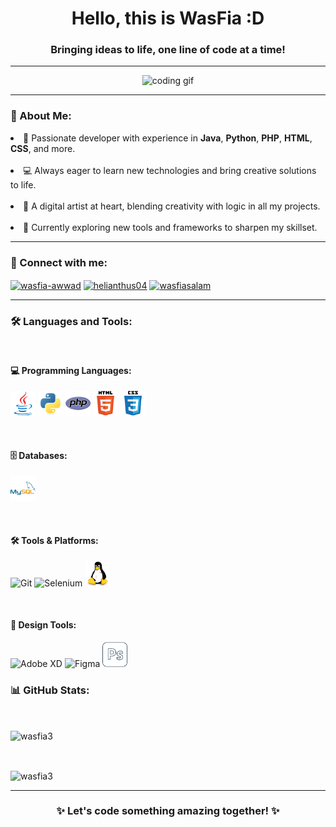 <h1 align="center">Hello, this is WasFia :D</h1>
<h3 align="center">Bringing ideas to life, one line of code at a time!</h3>
<hr>

<p align="center">
  <img src="https://media.giphy.com/media/L1R1tvI9svkIWwpVYr/giphy.gif" alt="coding gif" width="400"/>
</p>
<hr>

<h3 align="left">🚀 About Me:</h3>
<p align="left"> 
<li>🌟 Passionate developer with experience in <strong>Java</strong>, <strong>Python</strong>, <strong>PHP</strong>, <strong>HTML</strong>, <strong>CSS</strong>, and more. </li><br>
<li>💻 Always eager to learn new technologies and bring creative solutions to life.</li> <br>
<li>🎨 A digital artist at heart, blending creativity with logic in all my projects.</li> <br>
<li>🌱 Currently exploring new tools and frameworks to sharpen my skillset.</li> 
</p>
<hr>

<h3 align="left">🔗 Connect with me:</h3>
<p align="left">
<a href="https://linkedin.com/in/wasfia-awwad" target="blank"><img align="center" src="https://raw.githubusercontent.com/rahuldkjain/github-profile-readme-generator/master/src/images/icons/Social/linked-in-alt.svg" alt="wasfia-awwad" height="30" width="40" /></a>
<a href="https://instagram.com/helianthus04" target="blank"><img align="center" src="https://raw.githubusercontent.com/rahuldkjain/github-profile-readme-generator/master/src/images/icons/Social/instagram.svg" alt="helianthus04" height="30" width="40" /></a>
<a href="https://www.hackerrank.com/wasfiasalam" target="blank"><img align="center" src="https://raw.githubusercontent.com/rahuldkjain/github-profile-readme-generator/master/src/images/icons/Social/hackerrank.svg" alt="wasfiasalam" height="30" width="40" /></a>
</p>
<hr>

<h3 align="left">🛠️ Languages and Tools:</h3>
<br>

<h4>💻 Programming Languages:</h4>
<p align="left"> 
  <img src="https://raw.githubusercontent.com/devicons/devicon/master/icons/java/java-original.svg" alt="Java" width="40" height="40"/> 
  <img src="https://raw.githubusercontent.com/devicons/devicon/master/icons/python/python-original.svg" alt="Python" width="40" height="40"/> 
  <img src="https://raw.githubusercontent.com/devicons/devicon/master/icons/php/php-original.svg" alt="PHP" width="40" height="40"/> 
  <img src="https://raw.githubusercontent.com/devicons/devicon/master/icons/html5/html5-original-wordmark.svg" alt="HTML5" width="40" height="40"/> 
  <img src="https://raw.githubusercontent.com/devicons/devicon/master/icons/css3/css3-original-wordmark.svg" alt="CSS3" width="40" height="40"/>
</p>
<br>

<h4>🗄️ Databases:</h4>
<p align="left"> 
  <img src="https://raw.githubusercontent.com/devicons/devicon/master/icons/mysql/mysql-original-wordmark.svg" alt="MySQL" width="40" height="40"/>
</p>
<br>

<h4>🛠️ Tools & Platforms:</h4>
<p align="left"> 
  <img src="https://www.vectorlogo.zone/logos/git-scm/git-scm-icon.svg" alt="Git" width="40" height="40"/> 
  <img src="https://raw.githubusercontent.com/detain/svg-logos/780f25886640cef088af994181646db2f6b1a3f8/svg/selenium-logo.svg" alt="Selenium" width="40" height="40"/> 
  <img src="https://raw.githubusercontent.com/devicons/devicon/master/icons/linux/linux-original.svg" alt="Linux" width="40" height="40"/>
</p>
<br>

<h4>🎨 Design Tools:</h4>
<p align="left"> 
  <img src="https://cdn.worldvectorlogo.com/logos/adobe-xd.svg" alt="Adobe XD" width="40" height="40"/> 
  <img src="https://www.vectorlogo.zone/logos/figma/figma-icon.svg" alt="Figma" width="40" height="40"/> 
  <img src="https://raw.githubusercontent.com/devicons/devicon/master/icons/photoshop/photoshop-line.svg" alt="Photoshop" width="40" height="40"/>
</p>


<h3 align="left">📊 GitHub Stats:</h3>
<br>
<p><img align="center" src="https://github-readme-stats.vercel.app/api/top-langs?username=wasfia3&show_icons=true&locale=en&layout=compact" alt="wasfia3" /></p>
<br>
<p><img align="center" src="https://github-readme-streak-stats.herokuapp.com/?user=wasfia3&" alt="wasfia3" /></p>
<hr>

<h3 align="center">✨ Let's code something amazing together! ✨</h3>
